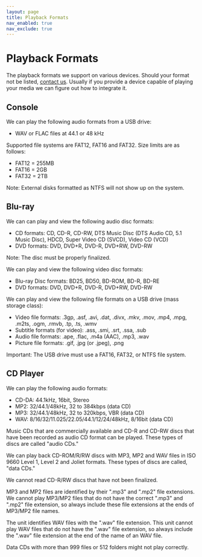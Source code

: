 ```yaml
---
layout: page
title: Playback Formats
nav_enabled: true
nav_exclude: true
---
```


<!-- title: Playback Formats -->
<!-- categories: pages -->
<!-- tags: news -->
<!-- published: 2018-05-22T16:00:00-05:00 -->
<!-- updated: 2018-10-08T13:35:00-05:00 -->
<!-- summary: Audio and video formats supported by SPHS Tech Crew. -->

# Playback Formats

The playback formats we support on various devices. Should your format not be listed, [contact us](contact.html). Usually if you provide a device capable of playing your media we can figure out how to integrate it.

## Console

We can play the following audio formats from a USB drive:

* WAV or FLAC files at 44.1 or 48 kHz

Supported file systems are FAT12, FAT16 and FAT32. Size limits are as follows:

* FAT12 = 255MB
* FAT16 = 2GB
* FAT32 = 2TB

Note: External disks formatted as NTFS will not show up on the system.

## Blu-ray 

We can can play and view the following audio disc formats:

* CD formats: CD, CD-R, CD-RW, DTS Music Disc (DTS Audio CD, 5.1 Music Disc), HDCD, Super Video CD (SVCD), Video CD (VCD)
* DVD formats: DVD, DVD+R, DVD-R, DVD+RW, DVD-RW

Note: The disc must be properly finalized.

We can play and view the following video disc formats:

* Blu-ray Disc formats: BD25, BD50, BD-ROM, BD-R, BD-RE
* DVD formats: DVD, DVD+R, DVD-R, DVD+RW, DVD-RW

We can play and view the following file formats on a USB drive (mass storage class):

* Video file formats: .3gp, .asf, .avi, .dat, .divx, .mkv, .mov, .mp4, .mpg, .m2ts, .ogm, .rmvb, .tp, .ts, .wmv
* Subtitle formats (for video): .ass, .smi, .srt, .ssa, .sub
* Audio file formats: .ape, .flac, .m4a (AAC), .mp3, .wav
* Picture file formats:  .gif, .jpg (or .jpeg), .png

Important: The USB drive must use a FAT16, FAT32, or NTFS file system.

## CD Player

We can play the following audio formats:

* CD-DA: 44.1kHz, 16bit, Stereo
* MP2: 32/44.1/48kHz, 32 to 384kbps (data CD)
* MP3: 32/44.1/48kHz, 32 to 320kbps, VBR (data CD)
* WAV: 8/16/32/11.025/22.05/44.1/12/24/48kHz, 8/16bit (data CD)

Music CDs that are commercially available and CD-R and CD-RW discs that have been recorded as audio CD format can be played. These types of discs are called "audio CDs."

We can play back CD-ROM/R/RW discs with MP3, MP2 and WAV files in ISO 9660 Level 1, Level 2 and Joliet formats. These types of discs are called, "data CDs."

We cannot read CD-R/RW discs that have not been finalized.

MP3 and MP2 files are identified by their ".mp3" and ".mp2" file extensions. We cannot play MP3/MP2
files that do not have the correct ".mp3" and ".mp2" file extension, so always include these file extensions at the ends of MP3/MP2 file names.

The unit identifies WAV files with the ".wav" file extension. This unit cannot play WAV files that do not have the ".wav" file extension, so always include the ".wav" file extension at the end of the name of an WAV file.

Data CDs with more than 999 files or 512 folders might not play correctly.

<!-- EOF -->

